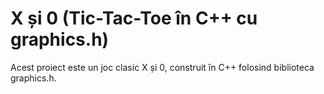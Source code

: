 # X și 0 (Tic-Tac-Toe în C++ cu graphics.h)

Acest proiect este un joc clasic X și 0, construit în C++ folosind biblioteca graphics.h.
